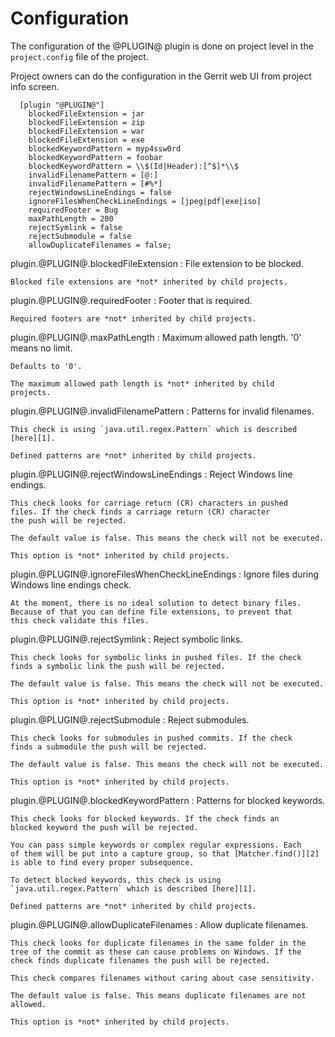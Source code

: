Configuration
=============

The configuration of the @PLUGIN@ plugin is done on project level in
the `project.config` file of the project.

Project owners can do the configuration in the Gerrit web UI from
project info screen.

```
  [plugin "@PLUGIN@"]
    blockedFileExtension = jar
    blockedFileExtension = zip
    blockedFileExtension = war
    blockedFileExtension = exe
    blockedKeywordPattern = myp4ssw0rd
    blockedKeywordPattern = foobar
    blockedKeywordPattern = \\$(Id|Header):[^$]*\\$
    invalidFilenamePattern = [@:]
    invalidFilenamePattern = [#%*]
    rejectWindowsLineEndings = false
    ignoreFilesWhenCheckLineEndings = [jpeg|pdf|exe|iso]
    requiredFooter = Bug
    maxPathLength = 200
    rejectSymlink = false
    rejectSubmodule = false
    allowDuplicateFilenames = false;
```

plugin.@PLUGIN@.blockedFileExtension
:	File extension to be blocked.

	Blocked file extensions are *not* inherited by child projects.

plugin.@PLUGIN@.requiredFooter
:	Footer that is required.

	Required footers are *not* inherited by child projects.

plugin.@PLUGIN@.maxPathLength
:	Maximum allowed path length. '0' means no limit.

	Defaults to '0'.

	The maximum allowed path length is *not* inherited by child
	projects.

plugin.@PLUGIN@.invalidFilenamePattern
:	Patterns for invalid filenames.

	This check is using `java.util.regex.Pattern` which is described
	[here][1].

	Defined patterns are *not* inherited by child projects.

plugin.@PLUGIN@.rejectWindowsLineEndings
:	Reject Windows line endings.

	This check looks for carriage return (CR) characters in pushed
	files. If the check finds a carriage return (CR) character
	the push will be rejected.

	The default value is false. This means the check will not be executed.

	This option is *not* inherited by child projects.
	
plugin.@PLUGIN@.ignoreFilesWhenCheckLineEndings
:	Ignore files during Windows line endings check.

	At the moment, there is no ideal solution to detect binary files.
	Because of that you can define file extensions, to prevent that
	this check validate this files.

plugin.@PLUGIN@.rejectSymlink
:	Reject symbolic links.

	This check looks for symbolic links in pushed files. If the check
	finds a symbolic link the push will be rejected.

	The default value is false. This means the check will not be executed.

	This option is *not* inherited by child projects.

plugin.@PLUGIN@.rejectSubmodule
:	Reject submodules.

	This check looks for submodules in pushed commits. If the check
	finds a submodule the push will be rejected.

	The default value is false. This means the check will not be executed.

	This option is *not* inherited by child projects.

plugin.@PLUGIN@.blockedKeywordPattern
:	Patterns for blocked keywords.

	This check looks for blocked keywords. If the check finds an
	blocked keyword the push will be rejected.

	You can pass simple keywords or complex regular expressions. Each
	of them will be put into a capture group, so that [Matcher.find()][2]
	is able to find every proper subsequence.

	To detect blocked keywords, this check is using
	`java.util.regex.Pattern` which is described [here][1].

	Defined patterns are *not* inherited by child projects.

[1]: https://docs.oracle.com/javase/7/docs/api/java/util/regex/Pattern.html
[2]: https://docs.oracle.com/javase/7/docs/api/java/util/regex/Matcher.html#find()

plugin.@PLUGIN@.allowDuplicateFilenames
:	Allow duplicate filenames.

	This check looks for duplicate filenames in the same folder in the
	tree of the commit as these can cause problems on Windows. If the
	check finds duplicate filenames the push will be rejected.

	This check compares filenames without caring about case sensitivity.

	The default value is false. This means duplicate filenames are not
	allowed.

	This option is *not* inherited by child projects.